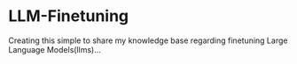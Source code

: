 # LLM-Finetuning
Creating this simple to share my knowledge base regarding finetuning Large Language Models(llms)...
